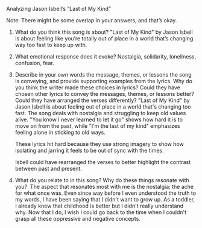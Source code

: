 Analyzing Jason Isbell’s “Last of My Kind”

Note: There might be some overlap in your answers, and that’s okay. 
1. What do you think this song is about?
	"Last of My Kind" by Jason Isbell is about feeling like you’re totally out of place in a world that’s changing way too fast to keep up with. 

2. What emotional response does it evoke?
    Nostalgia, solidarity, loneliness, confusion, fear.

3. Describe in your own words the message, themes, or lessons the song is conveying, and provide supporting examples from the lyrics. Why do you think the writer made these choices in lyrics? Could they have chosen other lyrics to convey the messages, themes, or lessons better? Could they have arranged the verses differently?
    "Last of My Kind" by Jason Isbell is about feeling out of place in a world that's changing too fast. The song deals with nostalgia and struggling to keep old values alive. "You know I never learned to let it go" shows how hard it is to move on from the past, while "I'm the last of my kind" emphasizes feeling alone in sticking to old ways. 
    
    These lyrics hit hard because they use strong imagery to show how isolating and jarring it feels to be out of sync with the times. 
    
    Isbell could have rearranged the verses to better highlight the contrast between past and present. 

4. What do you relate to in this song? Why do these things resonate with you? 
    The aspect that resonates most with me is the nostalgia; the ache for what once was. Even since way before I even understood the truth to my words, I have been saying that I didn't want to grow up. As a toddler, I already knew that childhood is better but I didn't really understand why. Now that I do, I wish I could go back to the time when I couldn't grasp all these oppressive and negative concepts.

